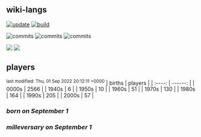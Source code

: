 ## wiki-langs
[![update](https://github.com/dreamerminsk/wiki-langs/actions/workflows/update-tables.yml/badge.svg)](https://github.com/dreamerminsk/wiki-langs/actions/workflows/update-tables.yml)
[![build](https://github.com/dreamerminsk/wiki-langs/actions/workflows/build.yml/badge.svg)](https://github.com/dreamerminsk/wiki-langs/actions/workflows/build.yml)

![commits](https://img.shields.io/github/commit-activity/y/dreamerminsk/wiki-langs)
![commits](https://img.shields.io/github/commit-activity/m/dreamerminsk/wiki-langs)
![commits](https://img.shields.io/github/commit-activity/w/dreamerminsk/wiki-langs)

![](https://img.shields.io/github/languages/code-size/dreamerminsk/wiki-langs)
![](https://img.shields.io/github/repo-size/dreamerminsk/wiki-langs)

## players
<sup>last modified: Thu, 01 Sep 2022 20:12:11 +0000</sup>
| births | players |
| :----: | ------: |
| 0000s | 2566 |
| 1940s | 6 |
| 1950s | 10 |
| 1960s | 51 |
| 1970s | 130 |
| 1980s | 164 |
| 1990s | 205 |
| 2000s | 57 |

### ***born on September  1***


### ***milleversary on September  1***



